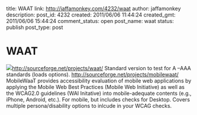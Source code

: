 title: WAAT
link: http://jaffamonkey.com/4232/waat
author: jaffamonkey
description: 
post_id: 4232
created: 2011/06/06 11:44:24
created_gmt: 2011/06/06 15:44:24
comment_status: open
post_name: waat
status: publish
post_type: post

# WAAT

![](http://blog.jaffamonkey.com/files/2011/06/wcag.jpg)http://sourceforge.net/projects/waat/ Standard version to test for A –AAA standards (loads options). http://sourceforge.net/projects/mobilewaat/ MobileWaaT provides accessibility evaluation of mobile web applications by applying the Mobile Web Best Practices (Mobile Web Initiative) as well as the WCAG2.0 guidelines (WAI Initative) into mobile-adequate contents (e.g., iPhone, Android, etc.). For mobile, but includes checks for Desktop. Covers multiple persona/disability options to inlcude in your WCAG checks.
